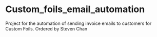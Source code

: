 # Custom_foils_email_automation
Project for the automation of sending invoice emails to customers for Custom Foils. Ordered by Steven Chan
